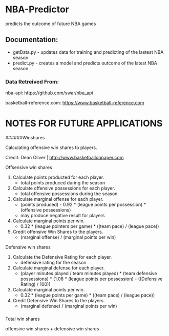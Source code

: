 # NBA-Predictor
predicts the outcome of future NBA games



## Documentation:

- getData.py - updates data for training and predicting of the lastest NBA season
- predict.py - creates a model and predicts outcome of the latest NBA season



### Data Retreived From:

nba-api: https://github.com/swar/nba_api

basketball-reference.com: https://www.basketball-reference.com





# NOTES FOR FUTURE APPLICATIONS

######Winshares

Calculating offensive win shares to players.

Credit: Dean Oliver | http://www.basketballonpaper.com



Offsensive win shares

1. Calculate points producted for each player.
   - total points produced during the season
2. Calculate offensive possessions for each player.
   - total offensive possessions during the season
3. Calculate marginal offense for each player.
   - (points produced) - 0.92 * (league points per possession) * (offensive possessions)
   - may produce negative result for players
4. Calculate marginal points per win.
   - 0.32 * (league pointers per game) * ((team pace) / (league pace))
5. Credit offensive Win Shares to the players.
   - (marginal offense) / (marginal points per win)



Defensive win shares

1. Calculate the Defensive Rating for each player. 
   - defensive rating for the season
2. Calculate marginal defense for each player.
   - (player minutes played / team minutes played) * (team defensive possessions) * (1.08 * (league points per possession) - ((Defensive Rating) / 100))
3. Calculate marginal points per win.
   - 0.32 * (league points per game) * ((team pace) / (league pace))
4. Credit Defensive Win Shares to the players.
   - (marginal defense) / (marginal points per win)

### 

Total win shares

offensive win shares + defensive win shares



